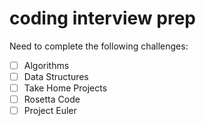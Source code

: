 # coding interview prep
Need to complete the following challenges:
- [ ] Algorithms
- [ ] Data Structures
- [ ] Take Home Projects
- [ ] Rosetta Code
- [ ] Project Euler
